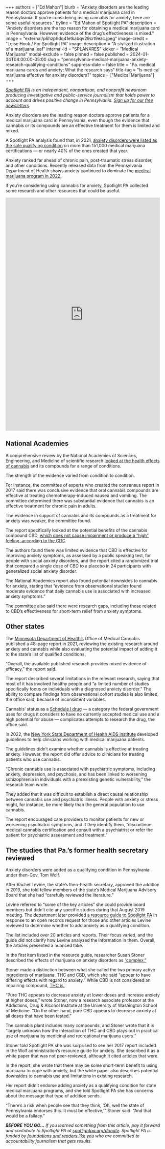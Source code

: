 +++
authors = ["Ed Mahon"]
blurb = "Anxiety disorders are the leading reason doctors approve patients for a medical marijuana card in Pennsylvania. If you’re considering using cannabis for anxiety, here are some useful resources."
byline = "Ed Mahon of Spotlight PA"
description = "Anxiety disorders are the top reason for obtaining a medical marijuana card in Pennsylvania. However, evidence of the drug’s effectiveness is mixed."
image = "external/p6hzphdq41etkabqv29crt9ezc.jpeg"
image-credit = "Leise Hook / For Spotlight PA"
image-description = "A stylized illustration of a marijuana leaf"
internal-id = "SPLANXRES"
kicker = "Medical Marijuana"
modal-exclude = false
pinned = false
published = 2024-01-04T04:00:00-05:00
slug = "pennsylvania-medical-marijuana-anxiety-research-qualifying-conditions"
suppress-date = false
title = "Pa. medical marijuana cards and anxiety: What the research says"
title-tag = "Is medical marijuana effective for anxiety disorders?"
topics = ["Medical Marijuana"]
+++

<a href="https://www.spotlightpa.org/"><em>Spotlight PA</em></a><em> is an independent, nonpartisan, and nonprofit newsroom producing investigative and public-service journalism that holds power to account and drives positive change in Pennsylvania. </em><a href="https://www.spotlightpa.org/newsletters"><em>Sign up for our free newsletters</em></a><em>.</em>

Anxiety disorders are the leading reason doctors approve patients for a medical marijuana card in Pennsylvania, even though the evidence that cannabis or its compounds are an effective treatment for them is limited and mixed.

A Spotlight PA analysis found that, in 2021, <a href="https://www.spotlightpa.org/news/2023/01/pa-medical-marijuana-certification-card-anxiety/">anxiety disorders were listed as the sole qualifying condition</a> on more than 151,000 medical marijuana certifications — or nearly 40% of the ones created that year.

<script src="https://www.spotlightpa.org/embed.js" async></script><div data-spl-embed-version="1" data-spl-src="https://www.spotlightpa.org/embeds/newsletter/"></div>

Anxiety ranked far ahead of chronic pain, post-traumatic stress disorder, and other conditions. Recently released data from the Pennsylvania Department of Health shows anxiety continued to dominate the <a href="https://web.archive.org/20240104103232/https://www.health.pa.gov/topics/Documents/Programs/Medical%20Marijuana/SMC%20Annual%20Summary.pdf">medical marijuana program in 2022.</a>

If you’re considering using cannabis for anxiety, Spotlight PA collected some research and other resources that could be useful.

<iframe title="Reasons Pa. patients qualify for medical marijuana with just one condition" aria-label="Bar Chart" id="datawrapper-chart-FKIho" src="https://datawrapper.dwcdn.net/FKIho/15/" scrolling="no" frameborder="0" style="width: 0; min-width: 100% !important; border: none;" height="758" data-external="1"></iframe><script type="text/javascript">!function(){"use strict";window.addEventListener("message",(function(e){if(void 0!==e.data["datawrapper-height"]){var t=document.querySelectorAll("iframe");for(var a in e.data["datawrapper-height"])for(var r=0;r<t.length;r++){if(t[r].contentWindow===e.source)t[r].style.height=e.data["datawrapper-height"][a]+"px"}}}))}();</script>

## National Academies

A comprehensive review by the National Academies of Sciences, Engineering, and Medicine of scientific research <a href="https://nap.nationalacademies.org/catalog/24625/the-health-effects-of-cannabis-and-cannabinoids-the-current-state">looked at the health effects of cannabis</a> and its compounds for a range of conditions.

The strength of the evidence varied from condition to condition.

For instance, the committee of experts who created the consensus report in 2017 said there was conclusive evidence that oral cannabis compounds are effective at treating chemotherapy-induced nausea and vomiting. The committee determined there was substantial evidence that cannabis is an effective treatment for chronic pain in adults.

The evidence in support of cannabis and its compounds as a treatment for anxiety was weaker, the committee found.

The report specifically looked at the potential benefits of the cannabis compound CBD, <a href="https://web.archive.org/20230103225022/https://www.cdc.gov/marijuana/featured-topics/CBD.html#:~:text=Cannabidiol%20(CBD)%20is%20a%20compound,not%20cause%20a%20%E2%80%9Chigh.%E2%80%9D&amp;text=CBD%20can%20be%20derived%20from,mind%2Daltering%20substance%20in%20marijuana.">which does not cause impairment or produce a “high” feeling, according to the CDC</a>.

The authors found there was limited evidence that CBD is effective for improving anxiety symptoms, as assessed by a public speaking test, for people with social anxiety disorders, and the report cited a randomized trial that compared a single dose of CBD to a placebo in 24 participants with generalized social anxiety disorder.

The National Academies report also found potential downsides to cannabis for anxiety, stating that “evidence from observational studies found moderate evidence that daily cannabis use is associated with increased anxiety symptoms.”

The committee also said there were research gaps, including those related to CBD’s effectiveness for short-term relief from anxiety symptoms.

## Other states

The <a href="https://web.archive.org/20240104103231/https://www.health.state.mn.us/people/cannabis/petitions/docs/anxietyreview.pdf">Minnesota Department of Health’s</a> Office of Medical Cannabis published a 48-page report in 2021, reviewing the existing research around anxiety and cannabis while also evaluating the potential impact of adding it to the state’s list of qualified conditions.

“Overall, the available published research provides mixed evidence of efficacy,” the report said.

The report described several limitations in the relevant research, saying that most of it has involved healthy people and “a limited number of studies specifically focus on individuals with a diagnosed anxiety disorder.” The ability to compare findings from observational cohort studies is also limited, the office said, because of inconsistent variables.

Cannabis’ status as a <a href="https://www.dea.gov/drug-information/drug-scheduling#:~:text=Schedule%20I%20drugs%2C%20substances%2C%20or,)%2C%20methaqualone%2C%20and%20peyote.">Schedule I drug</a> — a category the federal government uses for drugs it considers to have no currently accepted medical use and a high potential for abuse — complicates attempts to research the drug, the office said.

In 2022, the <a href="https://web.archive.org/20240104103232/https://www.hivguidelines.org/wp-content/uploads/2023/03/NYSDOH-AI-Therapeutic-Use-of-Medical-Cannabis-in-NYS_9-28-2023_HG.pdf">New York State Department of Health AIDS Institute</a> developed guidelines to help clinicians working with medical marijuana patients.

The guidelines didn’t examine whether cannabis is effective at treating anxiety. However, the report did offer advice to clinicians for treating patients who use cannabis.

“Chronic cannabis use is associated with psychiatric symptoms, including anxiety, depression, and psychosis, and has been linked to worsening schizophrenia in individuals with a preexisting genetic vulnerability,” the research team wrote.

They added that it was difficult to establish a direct causal relationship between cannabis use and psychiatric illness. People with anxiety or stress might, for instance, be more likely than the general population to use cannabis.

The report encouraged care providers to monitor patients for new or worsening psychiatric symptoms, and if they identify them, “discontinue medical cannabis certification and consult with a psychiatrist or refer the patient for psychiatric assessment and treatment.”

## The studies that Pa.’s former health secretary reviewed

Anxiety disorders were added as a qualifying condition in Pennsylvania under then-Gov. Tom Wolf.

After Rachel Levine, the state’s then-health secretary, approved the addition in 2019, she told fellow members of the state’s Medical Marijuana Advisory Board that she had “carefully reviewed the literature.”

Levine referred to “some of the key articles” she could provide board members but didn’t cite any specific studies during that August 2019 meeting. The department later provided <a href="https://www.documentcloud.org/documents/24225273-mm-100-2-of-2-anxiety-disorders-resource-guide?responsive=1&amp;title=1">a resource guide to Spotlight PA</a> in response to an open records request for those and other articles Levine reviewed to determine whether to add anxiety as a qualifying condition.

The list included over 20 articles and reports. Their focus varied, and the guide did not clarify how Levine analyzed the information in them. Overall, the articles presented a nuanced take.

In the first item listed in the resource guide, researcher Susan Stoner described the effects of marijuana on anxiety disorders as <a href="https://web.archive.org/20240106042206/https://adai.uw.edu/pubs/pdf/2017mjanxiety.pdf">“complex.”</a>

Stoner made a distinction between what she called the two primary active ingredients of marijuana, THC and CBD, which she said “appear to have differing effects with regard to anxiety.” While CBD is not considered an impairing compound, <a href="https://web.archive.org/20240104155508/https://www.cdc.gov/marijuana/what-we-know.html">THC is.</a>

“Pure THC appears to decrease anxiety at lower doses and increase anxiety at higher doses,” wrote Stoner, now a research associate professor at the Addictions, Drug &amp; Alcohol Institute at the University of Washington School of Medicine. “On the other hand, pure CBD appears to decrease anxiety at all doses that have been tested.”

The cannabis plant includes many compounds, and Stoner wrote that it is “largely unknown how the interaction of THC and CBD plays out in practical use of marijuana by medicinal and recreational marijuana users.”

Stoner told Spotlight PA she was surprised to see her 2017 report included in the Wolf administration’s resource guide for anxiety. She described it as a white paper that was not peer-reviewed, although it cited articles that were.

<script src="https://www.spotlightpa.org/embed.js" async></script><div data-spl-embed-version="1" data-spl-src="https://www.spotlightpa.org/embeds/donate/"></div>

In the report, she wrote that there may be some short-term benefit to using marijuana to cope with anxiety, but the white paper also describes potential downsides to cannabis use and limitations in existing research.

Her report didn’t endorse adding anxiety as a qualifying condition for state medical marijuana programs, and she told Spotlight PA she has concerns about the message that type of addition sends.

“There’s a risk when people see that they think, ‘Oh, well the state of Pennsylvania endorses this. It must be effective,’” Stoner said. “And that would be a fallacy.”

<strong><em>BEFORE YOU GO…</em></strong><em> If you learned something from this article, pay it forward and contribute to Spotlight PA at </em><a href="http://spotlightpa.org/donate"><em>spotlightpa.org/donate</em></a><em>. Spotlight PA is funded by</em><a href="https://www.spotlightpa.org/support"><em> foundations and readers like you</em></a><em> who are committed to accountability journalism that gets results.</em>

